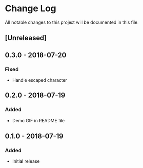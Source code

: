 # Change Log
All notable changes to this project will be documented in this file.

## [Unreleased]

## 0.3.0 - 2018-07-20
### Fixed
- Handle escaped character

## 0.2.0 - 2018-07-19
### Added
- Demo GIF in README file

## 0.1.0 - 2018-07-19
### Added
- Initial release
